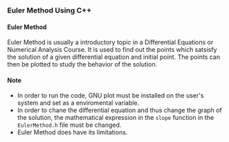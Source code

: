 ### Euler Method Using C++

#### Euler Method
Euler Method is usually a introductory topic in a Differential Equations or Numerical Analysis Course. It is used to find out the points which satsisfy the solution of a given differential equation and initial point. The points can then be plotted to study the behavior of the solution.

#### Note
- In order to run the code, GNU plot must be installed on the user's system and set as a enviromental variable.
- In order to chane the differential equation and thus change the graph of the solution, the mathematical expression in the `slope` function in the `EulerMethod.h` file must be changed.
- Euler Method does have its limitations. 
